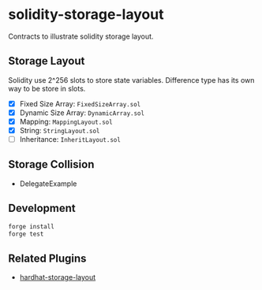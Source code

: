 # solidity-storage-layout

Contracts to illustrate solidity storage layout.

## Storage Layout

Solidity use 2^256 slots to store state variables. Difference type has its own way to be store in slots.

- [x] Fixed Size Array: `FixedSizeArray.sol`
- [x] Dynamic Size Array: `DynamicArray.sol`
- [x] Mapping: `MappingLayout.sol`
- [x] String: `StringLayout.sol`
- [ ] Inheritance: `InheritLayout.sol`

## Storage Collision

- DelegateExample

## Development

```sh
forge install
forge test
```

## Related Plugins

- [hardhat-storage-layout](https://hardhat.org/plugins/hardhat-storage-layout.html)
